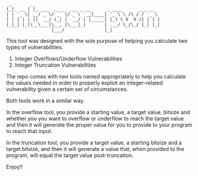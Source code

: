 ```
 _       _
(_)_ __ | |_ ___  __ _  ___ _ __      _ ____      ___ __
| | '_ \| __/ _ \/ _` |/ _ \ '__|____| '_ \ \ /\ / / '_ \
| | | | | ||  __/ (_| |  __/ | |_____| |_) \ V  V /| | | |
|_|_| |_|\__\___|\__, |\___|_|       | .__/ \_/\_/ |_| |_|
                 |___/               |_|

```
This tool was designed with the sole purpose of helping you calculate two types of vulnerabilities.

 1. Integer Overflows/Underflow Vulnerabilities
 2. Integer Truncation Vulnerabilities

The repo comes with two tools named appropriately to help you calculate the values needed in order to properly exploit an integer-related vulnerability given a certain set of circumstances.

Both tools work in a similar way.

In the overflow tool, you provide a starting value, a target value, bitsize and whether you you want to overflow or underflow to reach the target value and then it will generate the proper value for you to provide to your program to reach that input.

In the truncation tool, you provide a target value, a starting bitsize and a target bitsize, and then it will generate a value that, when provided to the program, will equal the target value post-truncation.

Enjoy!!
